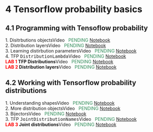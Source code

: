 # 4 Tensorflow probability basics

<style>.timeline .timeline-item {margin-bottom: 0rem;}</style>
<div class="timeline">
    <h2>4.1 Programming with Tensoflow probability</h2>
<div class="timeline-item">
        <div class="timeline-left"><span class="timeline-icon"></span></div>
        <div class="timeline-content"> 1. Disitrbutions objects<span class="chip float-right">Video &nbsp; <font color="SeaGreen">PENDING</font></span><span class="chip float-right">
                <a href="04.01 - NOTES 01 - Distribution Objects.html"> Notebook</a>
            </span></div>        
    </div><div class="timeline-item">
        <div class="timeline-left"><span class="timeline-icon"></span></div>
        <div class="timeline-content"> 2. Distribution layers<span class="chip float-right">Video &nbsp; <font color="SeaGreen">PENDING</font></span><span class="chip float-right">
                <a href="04.01 - NOTES 02 - Distribution Layers.html"> Notebook</a>
            </span></div>        
    </div><div class="timeline-item">
        <div class="timeline-left"><span class="timeline-icon"></span></div>
        <div class="timeline-content"> 3. Learning distirbution parameters<span class="chip float-right">Video &nbsp; <font color="SeaGreen">PENDING</font></span><span class="chip float-right">
                <a href="04.01 - NOTES 03 - Learning Distribution Parameters.html"> Notebook</a>
            </span></div>        
    </div><div class="timeline-item">
        <div class="timeline-left"><span class="timeline-icon"></span></div>
        <div class="timeline-content"> 4. TFP <tt>DistributionLambda</tt><span class="chip float-right">Video &nbsp; <font color="SeaGreen">PENDING</font></span><span class="chip float-right">
                <a href="04.01 - NOTES 04 - TFP DistributionLambda.html"> Notebook</a>
            </span></div>        
    </div><div class="timeline-item">
        <div class="timeline-left"><span class="timeline-icon"></span></div>
        <div class="timeline-content"> <b><font color="red">LAB 1</font> TFP Distributions</b><span class="chip float-right">Video &nbsp; <font color="SeaGreen">PENDING</font></span><span class="chip float-right">
                <a href="04.01 - LAB 01 - TFP distributions.html"> Notebook</a>
            </span></div>        
    </div><div class="timeline-item">
        <div class="timeline-left"><span class="timeline-icon"></span></div>
        <div class="timeline-content"> <b><font color="red">LAB 2</font> Distribution layers</b><span class="chip float-right">Video &nbsp; <font color="SeaGreen">PENDING</font></span><span class="chip float-right">
                <a href="04.01 - LAB 02 - Distribution layers.html"> Notebook</a>
            </span></div>        
    </div><h2>4.2 Working with Tensorflow probability distributions</h2>
<div class="timeline-item">
        <div class="timeline-left"><span class="timeline-icon"></span></div>
        <div class="timeline-content"> 1. Understanding shapes<span class="chip float-right">Video &nbsp; <font color="SeaGreen">PENDING</font></span><span class="chip float-right">
                <a href="04.02 - NOTES 01 - Understanding shapes.html"> Notebook</a>
            </span></div>        
    </div><div class="timeline-item">
        <div class="timeline-left"><span class="timeline-icon"></span></div>
        <div class="timeline-content"> 2. More distribution objects<span class="chip float-right">Video &nbsp; <font color="SeaGreen">PENDING</font></span><span class="chip float-right">
                <a href="04.02 - NOTES 02 - More distribution objects.html"> Notebook</a>
            </span></div>        
    </div><div class="timeline-item">
        <div class="timeline-left"><span class="timeline-icon"></span></div>
        <div class="timeline-content"> 3. Bijectors<span class="chip float-right">Video &nbsp; <font color="SeaGreen">PENDING</font></span><span class="chip float-right">
                <a href="04.02 - NOTES 03 - Bijectors.html"> Notebook</a>
            </span></div>        
    </div><div class="timeline-item">
        <div class="timeline-left"><span class="timeline-icon"></span></div>
        <div class="timeline-content"> 3. TFP <tt>JointDistributionNames</tt><span class="chip float-right">Video &nbsp; <font color="SeaGreen">PENDING</font></span><span class="chip float-right">
                <a href="04.02 - NOTES 04 - JointDistributionNamed.html"> Notebook</a>
            </span></div>        
    </div><div class="timeline-item">
        <div class="timeline-left"><span class="timeline-icon"></span></div>
        <div class="timeline-content"> <b><font color="red">LAB 3</font> Joint distributions</b><span class="chip float-right">Video &nbsp; <font color="SeaGreen">PENDING</font></span><span class="chip float-right">
                <a href="04.02 - LAB 01 - Joint Distributions.html"> Notebook</a>
            </span></div>        
    </div>
</div>